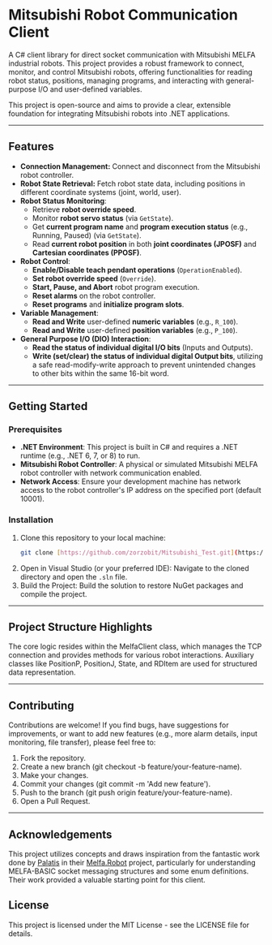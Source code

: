 # Mitsubishi Robot Communication Client

A C# client library for direct socket communication with Mitsubishi MELFA industrial robots. This project provides a robust framework to connect, monitor, and control Mitsubishi robots, offering functionalities for reading robot status, positions, managing programs, and interacting with general-purpose I/O and user-defined variables.

This project is open-source and aims to provide a clear, extensible foundation for integrating Mitsubishi robots into .NET applications.

---

## Features

- **Connection Management:** Connect and disconnect from the Mitsubishi robot controller.
- **Robot State Retrieval:** Fetch robot state data, including positions in different coordinate systems (joint, world, user).
- **Robot Status Monitoring**:
    - Retrieve **robot override speed**.
    - Monitor **robot servo status** (via `GetState`).
    - Get **current program name** and **program execution status** (e.g., Running, Paused) (via `GetState`).
    - Read **current robot position** in both **joint coordinates (JPOSF)** and **Cartesian coordinates (PPOSF)**.
- **Robot Control**:
    - **Enable/Disable teach pendant operations** (`OperationEnabled`).
    - **Set robot override speed** (`Override`).
    - **Start, Pause, and Abort** robot program execution.
    - **Reset alarms** on the robot controller.
    - **Reset programs** and **initialize program slots**.
- **Variable Management**:
    - **Read and Write** user-defined **numeric variables** (e.g., `R_100`).
    - **Read and Write** user-defined **position variables** (e.g., `P_100`).
- **General Purpose I/O (DIO) Interaction**:
    - **Read the status of individual digital I/O bits** (Inputs and Outputs).
    - **Write (set/clear) the status of individual digital Output bits**, utilizing a safe read-modify-write approach to prevent unintended changes to other bits within the same 16-bit word.

---

## Getting Started

### Prerequisites

- **.NET Environment**: This project is built in C# and requires a .NET runtime (e.g., .NET 6, 7, or 8) to run.
- **Mitsubishi Robot Controller**: A physical or simulated Mitsubishi MELFA robot controller with network communication enabled.
- **Network Access**: Ensure your development machine has network access to the robot controller's IP address on the specified port (default 10001).

### Installation

1. Clone this repository to your local machine:
   ```bash
   git clone [https://github.com/zorzobit/Mitsubishi_Test.git](https://github.com/zorzobit/Mitsubishi_Test.git)
   ```
2. Open in Visual Studio (or your preferred IDE): Navigate to the cloned directory and open the `.sln` file.
3. Build the Project: Build the solution to restore NuGet packages and compile the project.

---

## Project Structure Highlights
The core logic resides within the MelfaClient class, which manages the TCP connection and provides methods for various robot interactions. Auxiliary classes like PositionP, PositionJ, State, and RDItem are used for structured data representation.

---

## Contributing
Contributions are welcome! If you find bugs, have suggestions for improvements, or want to add new features (e.g., more alarm details, input monitoring, file transfer), please feel free to:

1. Fork the repository.
2. Create a new branch (git checkout -b feature/your-feature-name).
3. Make your changes.
4. Commit your changes (git commit -m 'Add new feature').
5. Push to the branch (git push origin feature/your-feature-name).
6. Open a Pull Request.

---

## Acknowledgements
This project utilizes concepts and draws inspiration from the fantastic work done by [Palatis](https://github.com/palatis) in their [Melfa.Robot](https://github.com/Palatis/Melfa.Robot) project, particularly for understanding MELFA-BASIC socket messaging structures and some enum definitions. Their work provided a valuable starting point for this client.

## License
This project is licensed under the MIT License - see the LICENSE file for details.
